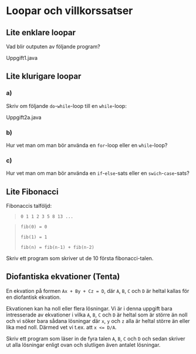Loopar och villkorssatser
=========================

Lite enklare loopar
-------------------

Vad blir outputen av följande program?

Uppgift1.java


Lite klurigare loopar
---------------------

### a)

Skriv om följande `do`-`while`-loop till en `while`-loop:

Uppgift2a.java

### b)

Hur vet man om man bör använda en `for`-loop eller en `while`-loop?

### c)

Hur vet man om man bör använda en `if`-`else`-sats eller en `swich`-`case`-sats?

Lite Fibonacci
--------------

Fibonaccis talföljd: 

> `0 1 1 2 3 5 8 13 ...`

> `fib(0) = 0`
>
> `fib(1) = 1`
>
> `fib(n) = fib(n-1) + fib(n-2)`

Skriv ett program som skriver ut de 10 första fibonacci-talen.

Diofantiska ekvationer (Tenta)
------------------------------

En ekvation på formen `Ax + By + Cz = D`, där `A`, `B`, `C` och `D` är heltal kallas för en diofantisk ekvation.

Ekvationen kan ha noll eller flera lösningar. Vi är i denna uppgift bara intresserade av ekvationer i vilka `A`, `B`, `C` och `D` är heltal som är större än noll och vi söker bara sådana lösningar där `x`, `y` och `z` alla är heltal större än eller lika med noll. Därmed vet vi t.ex. att `x <= D/A`. 

Skriv ett program som läser in de fyra talen `A`, `B`, `C` och `D` och sedan skriver ut alla lösningar enligt ovan och slutligen även antalet lösningar.
